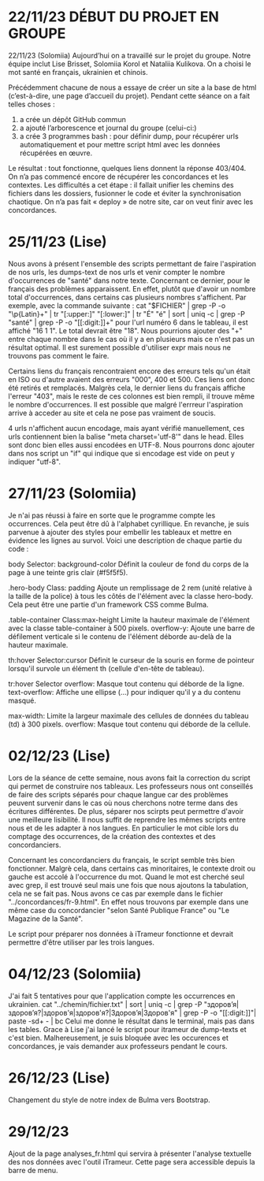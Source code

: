 ﻿# 22/11/23 DÉBUT DU PROJET EN GROUPE

22/11/23 (Solomiia)
Aujourd’hui on a travaillé sur le projet du groupe. Notre équipe inclut Lise Brisset, Solomiia Korol et Nataliia Kulikova. On a choisi le mot santé en français, ukrainien et chinois.

Précédemment chacune de nous a essaye de créer un site a la base de html (c’est-à-dire, une page d’accueil du projet). Pendant cette séance on a fait telles choses :
1) a crée un dépôt GitHub commun 
2) a ajouté l’arborescence et journal du groupe (celui-ci:)
3) a crée 3 programmes bash : pour définir dump, pour récupérer urls automatiquement et pour mettre script html avec les données récupérées en œuvre.

Le résultat : tout fonctionne, quelques liens donnent la réponse 403/404. On n’a pas commencé encore de récupérer les concordances et les contextes. 
Les difficultés a cet étape :  il fallait unifier les chemins des fichiers dans les dossiers, fusionner le code et éviter la synchronisation chaotique. On n’a pas fait « deploy » de notre site, car on veut finir avec les concordances. 


# 25/11/23 (Lise)
Nous avons à présent l'ensemble des scripts permettant de faire l'aspiration de nos urls, les dumps-text de nos urls et venir compter le nombre d'occurrences de "santé" dans notre texte. Concernant ce dernier, pour le français des problèmes apparaissent. En effet, plutôt que d'avoir un nombre total d'occurrences, dans certains cas plusieurs nombres s'affichent. Par exemple, avec la commande suivante :
cat "$FICHIER" | grep -P -o "\p{Latin}+" | tr "[:upper:]" "[:lower:]" | tr "É" "é" | sort | uniq -c | grep -P "santé" | grep -P -o "[[:digit:]]+"
pour l'url numéro 6 dans le tableau, il est affiché "16 1 1". Le total devrait être "18".
Nous pourrions ajouter des "+" entre chaque nombre dans le cas où il y a en plusieurs mais ce n'est pas un résultat optimal. Il est surement possible d'utiliser expr mais nous ne trouvons pas comment le faire.

Certains liens du français rencontraient encore des erreurs tels qu'un était en ISO ou d'autre avaient des erreurs "000", 400 et 500. Ces liens ont donc été retirés et remplacés. Malgrès cela, le dernier liens du français affiche l'erreur "403", mais le reste de ces colonnes est bien rempli, il trouve même le nombre d'occurrences. Il est possible que malgré l'errreur l'aspiration arrive à acceder au site et cela ne pose pas vraiment de soucis.

4 urls n'affichent aucun encodage, mais ayant vérifié manuellement, ces urls contiennent bien la balise
"meta charset='utf-8'" dans le head. Elles sont donc bien elles aussi encodées en UTF-8. Nous pourrons donc ajouter dans nos script un "if" qui indique que si encodage est vide on peut y indiquer "utf-8".

# 27/11/23 (Solomiia)
Je n'ai pas réussi à faire en sorte que le programme compte les occurrences. Cela peut être dû à l'alphabet cyrillique. En revanche, je suis parvenue à ajouter des styles pour embellir les tableaux et mettre en évidence les lignes au survol.
Voici une description de chaque partie du code :

body Selector: background-color
Définit la couleur de fond du corps de la page à une teinte gris clair (#f5f5f5).

.hero-body Class: padding
Ajoute un remplissage de 2 rem (unité relative à la taille de la police) à tous les côtés de l'élément avec la classe hero-body. Cela peut être une partie d'un framework CSS comme Bulma.

.table-container Class:max-height
Limite la hauteur maximale de l'élément avec la classe table-container à 500 pixels.
overflow-y: Ajoute une barre de défilement verticale si le contenu de l'élément déborde au-delà de la hauteur maximale.

th:hover Selector:cursor
Définit le curseur de la souris en forme de pointeur lorsqu'il survole un élément th (cellule d'en-tête de tableau).

tr:hover Selector
overflow: Masque tout contenu qui déborde de la ligne.
text-overflow: Affiche une ellipse (...) pour indiquer qu'il y a du contenu masqué.

max-width: Limite la largeur maximale des cellules de données du tableau (td) à 300 pixels.
overflow: Masque tout contenu qui déborde de la cellule.

# 02/12/23 (Lise)
Lors de la séance de cette semaine, nous avons fait la correction du script qui permet de construire nos tableaux.
Les professeurs nous ont conseillés de faire des scripts séparés pour chaque langue car des problèmes peuvent survenir dans le cas où nous cherchons notre terme dans des écritures différentes.
De plus, séparer nos scirpts peut permettre d'avoir une meilleure lisibilité. Il nous suffit de reprendre les mêmes scripts entre nous et de les adapter à nos langues. En particulier le mot cible lors du comptage des occurrences, de la création des contextes et des concordanciers.

Concernant les concordanciers du français, le script semble très bien fonctionner. Malgrè cela, dans certains cas minoritaires, le contexte droit ou gauche est accolé à l'occurrence du mot. Quand le mot est cherché seul avec grep, il est trouvé seul mais une fois que nous ajoutons la tabulation, cela ne se fait pas. Nous avons ce cas par exemple dans le fichier "../concordances/fr-9.html". En effet nous trouvons par exemple dans une même case du concordancier "selon Santé Publique France" ou "Le Magazine de la Santé".

Le script pour préparer nos données à iTrameur fonctionne et devrait permettre d'être utiliser par les trois langues.

# 04/12/23 (Solomiia)
J'ai fait 5 tentatives pour que l'application compte les occurrences en ukrainien.
cat "../chemin/fichier.txt" | sort | uniq -c | grep -P "здоровʼя|здоров’я?|здоров'я|здоров'я?|Здоровʼя|Здоров'я" | grep -P -o "[[:digit:]]"| paste -sd+ - | bc
Celui me donne le résultat dans le terminal, mais pas dans les tables. 
Grace à Lise j'ai lancé le script pour itrameur de dump-texts et c'est bien. Malhereusement, je suis bloquée avec les occurences et concordances, je vais demander aux professeurs pendant le cours. 

# 26/12/23 (Lise)
Changement du style de notre index de Bulma vers Bootstrap.

# 29/12/23
Ajout de la page analyses_fr.html qui servira à présenter l'analyse textuelle des nos données avec l'outil iTrameur. Cette page sera accessible depuis la barre de menu.


